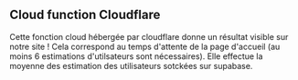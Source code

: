 ## Cloud function Cloudflare

Cette fonction cloud hébergée par cloudflare donne un résultat visible sur notre site ! Cela correspond au temps d'attente de la page d'accueil (au moins 6 estimations d'utilsateurs sont nécessaires). Elle effectue la moyenne des estimation des utilisateurs sotckées sur supabase.
